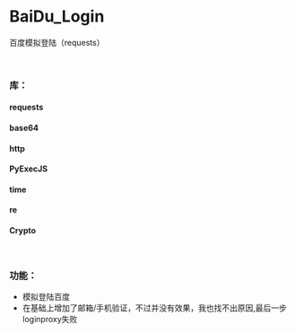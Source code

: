 # BaiDu_Login
百度模拟登陆（requests）

<br>

### 库：
#### requests
#### base64
#### http
#### PyExecJS
#### time
#### re
#### Crypto

<br>

### 功能：
- 模拟登陆百度
- 在基础上增加了邮箱/手机验证，不过并没有效果，我也找不出原因,最后一步loginproxy失败